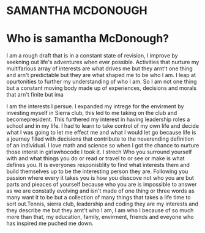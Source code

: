 <!DOCTYPE html>
<html>
<body>
<h1>SAMANTHA MCDONOUGH</h1>
<h1>Who is samantha McDonough?</h1>
<p> I am a rough draft that is in a constant state of revision, I improve by seekning out life's adventures when ever possible.  Activities that nurture my multifarious array of interests are what drives me but they arnt't one thing and arn't predictable but they are what shaped me to be who I am.  I leap at opurtonities to further my understanding of who I am. So I am not one thing but a constant moving body made up of experiences, decisions and morals that arn't finite but ima 
<p>I am the interests I persue.  I expanded my intrege for the envirment by investing myself in Sierra club, this led to me taking on the club and becomepresident.  This furthered my interest in having leadership roles a school and in my life.  I had to learn to take control of my own life and decide what I was going to let me effect me and what I would let go because life is a journey filled with decisions that contribute to the neverending definition of an individual.  I love math and science so when I got the chance to nurture those interst in girlswhocode I took it. I strech Who you surround yourself with and what things you do or read or travel to or see or make is what defines you.  It is everyones responisblity to find what interests them and build themselves up to be the interesting person they are.  Following you passion where every it takes you is how you disscove not who you are but parts and pieaces of yourself because who you are is impossible to answer as we are constatly evolving and isn't made of one thing or three words as many want it to be but a collection of many things that takes a life time to sort out.Tennis, sierra club, leadership and coding they are my interests and they describe me but they arnt't who I am, I am who I because of so much more than that, my education, family, envirment, friends and eveyone who has inspired me puched me down.</p>
